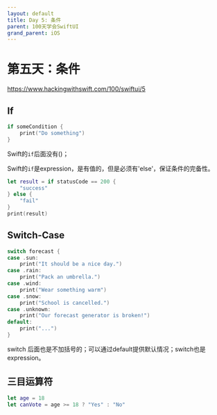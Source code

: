 ```yaml
---
layout: default
title: Day 5: 条件
parent: 100天学会SwiftUI
grand_parent: iOS
---
```


# 第五天：条件

<https://www.hackingwithswift.com/100/swiftui/5>

## If

```swift
if someCondition {
    print("Do something")
}
```

Swift的`if`后面没有()；

Swift的`if`是expression，是有值的，但是必须有'else'，保证条件的完备性。
```swift
let result = if statusCode == 200 {
    "success"
} else {
    "fail"
}
print(result)
```

## Switch-Case

```swift
switch forecast {
case .sun:
    print("It should be a nice day.")
case .rain:
    print("Pack an umbrella.")
case .wind:
    print("Wear something warm")
case .snow:
    print("School is cancelled.")
case .unknown:
    print("Our forecast generator is broken!")
default:
    print("...")
}
```

switch 后面也是不加括号的；可以通过default提供默认情况；switch也是expression。 

## 三目运算符

```swift
let age = 18
let canVote = age >= 18 ? "Yes" : "No"
```